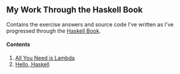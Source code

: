 ## My Work Through the Haskell Book
Contains the exercise answers and source code I've written as I've progressed through the [Haskell Book](https://haskellbook.com).

#### Contents
1. [All You Need is Lambda](./1)
2. [Hello, Haskell](./2)
